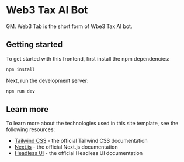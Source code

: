 # Web3 Tax AI Bot

GM.
Web3 Tab is the short form of Wbe3 Tax AI bot.

## Getting started

To get started with this frontend, first install the npm dependencies:

```bash
npm install
```

Next, run the development server:

```bash
npm run dev
```

## Learn more

To learn more about the technologies used in this site template, see the following resources:

- [Tailwind CSS](https://tailwindcss.com/docs) - the official Tailwind CSS documentation
- [Next.js](https://nextjs.org/docs) - the official Next.js documentation
- [Headless UI](https://headlessui.dev) - the official Headless UI documentation
